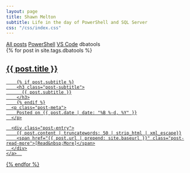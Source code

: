 ```yaml
---
layout: page
title: Shawn Melton
subtitle: Life in the day of PowerShell and SQL Server
css: "/css/index.css"
---
```

<div class="list-filters">
  <a href="/" class="list-filter">All posts</a>
  <a href="/powershell" class="list-filter">PowerShell</a>
  <a href="/vscode" class="list-filter">VS Code</a>
  <span class="list-filter filter-selected">dbatools</span>
</div>

<div class="posts-list">
  {% for post in site.tags.dbatools %}
  <article>
    <a class="post-preview" href="{{ post.url | prepend: site.baseurl }}">
	    <h2 class="post-title">{{ post.title }}</h2>
	
	    {% if post.subtitle %}
	    <h3 class="post-subtitle">
	      {{ post.subtitle }}
	    </h3>
	    {% endif %}
      <p class="post-meta">
        Posted on {{ post.date | date: "%B %-d, %Y" }}
      </p>

      <div class="post-entry">
        {{ post.content | truncatewords: 50 | strip_html | xml_escape}}
        <span href="{{ post.url | prepend: site.baseurl }}" class="post-read-more">[Read&nbsp;More]</span>
      </div>
    </a>  
   </article>
  {% endfor %}
</div>